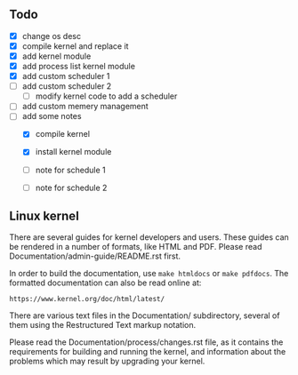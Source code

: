 ## Todo
- [x] change os desc
- [x] compile kernel and replace it
- [x] add kernel module
- [x] add process list kernel module
- [x] add custom scheduler 1
- [ ] add custom scheduler 2
    - [ ] modify kernel code to add a scheduler
- [ ] add custom memery management
- [ ] add some notes
    - [x] compile kernel
    - [x] install kernel module
    - [ ] note for schedule 1
    - [ ] note for schedule 2



## Linux kernel


There are several guides for kernel developers and users. These guides can
be rendered in a number of formats, like HTML and PDF. Please read
Documentation/admin-guide/README.rst first.

In order to build the documentation, use ``make htmldocs`` or
``make pdfdocs``.  The formatted documentation can also be read online at:

    https://www.kernel.org/doc/html/latest/

There are various text files in the Documentation/ subdirectory,
several of them using the Restructured Text markup notation.

Please read the Documentation/process/changes.rst file, as it contains the
requirements for building and running the kernel, and information about
the problems which may result by upgrading your kernel.
